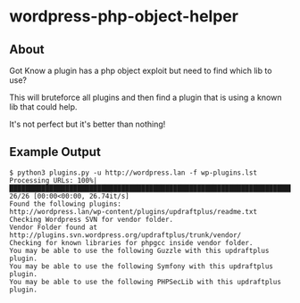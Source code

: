 # wordpress-php-object-helper

About
---

Got Know a plugin has a php object exploit but need to find which lib to use?

This will bruteforce all plugins and then find a plugin that is using a known lib that could help.

It's not perfect but it's better than nothing!

Example Output
----

```
$ python3 plugins.py -u http://wordpress.lan -f wp-plugins.lst
Processing URLs: 100%|█████████████████████████████████████████████████████████████████████████████████████████████████████████████████████████████████████████████████████████████████████████████████████████████████████████████████████████████████████████████████████████████████████████████████████████████████████████████████████████████████████████████████████████████| 26/26 [00:00<00:00, 26.74it/s]
Found the following plugins:
http://wordpress.lan/wp-content/plugins/updraftplus/readme.txt
Checking Wordpress SVN for vendor folder.
Vendor Folder found at http://plugins.svn.wordpress.org/updraftplus/trunk/vendor/
Checking for known libraries for phpgcc inside vendor folder.
You may be able to use the following Guzzle with this updraftplus plugin.
You may be able to use the following Symfony with this updraftplus plugin.
You may be able to use the following PHPSecLib with this updraftplus plugin.
```
